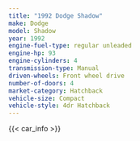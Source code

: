 ```yaml
---
title: "1992 Dodge Shadow"
make: Dodge
model: Shadow
year: 1992
engine-fuel-type: regular unleaded
engine-hp: 93
engine-cylinders: 4
transmission-type: Manual
driven-wheels: Front wheel drive
number-of-doors: 4
market-category: Hatchback
vehicle-size: Compact
vehicle-style: 4dr Hatchback
---
```


{{< car_info >}}
